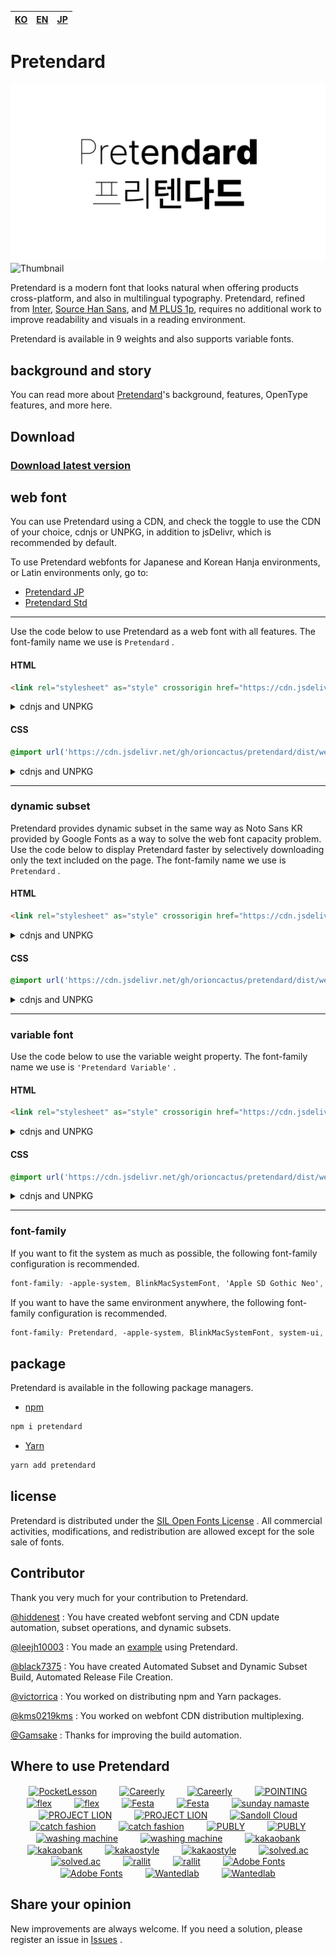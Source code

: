 | [KO](/README.md) | [**EN**](/docs/readme/en/README.md) | [JP](/docs/readme/jp/README.md) |
| ---------------- | ----------------------------------- | ------------------------------- |

# Pretendard

![Thumbnail](/thumbnail.svg#gh-light-mode-only)
![Thumbnail](/thumbnail-white.svg#gh-dark-mode-only)

Pretendard is a modern font that looks natural when offering products cross-platform, and also in multilingual typography. Pretendard, refined from [Inter](https://github.com/rsms/inter), [Source Han Sans](https://fonts.adobe.com/fonts/source-han-sans-korean), and [M PLUS 1p](https://github.com/coz-m/MPLUS_FONTS), requires no additional work to improve readability and visuals in a reading environment.

Pretendard is available in 9 weights and also supports variable fonts.

## background and story

You can read more about [Pretendard](https://cactus.tistory.com/306)'s background, features, OpenType features, and more here.

## Download

### [Download latest version](https://github.com/orioncactus/pretendard/releases/latest)

## web font

You can use Pretendard using a CDN, and check the toggle to use the CDN of your choice, cdnjs or UNPKG, in addition to jsDelivr, which is recommended by default.

To use Pretendard webfonts for Japanese and Korean Hanja environments, or Latin environments only, go to:

-   [Pretendard JP](/docs/webfonts/ko/PretendardJP.md)
-   [Pretendard Std](/docs/webfonts/ko/PretendardStd.md)

---

Use the code below to use Pretendard as a web font with all features. The font-family name we use is `Pretendard` .

#### HTML

```html
<link rel="stylesheet" as="style" crossorigin href="https://cdn.jsdelivr.net/gh/orioncactus/pretendard/dist/web/static/pretendard.css" />
```

<details/>

<summary>cdnjs and UNPKG</summary>

###### cdnjs

```html
<link rel="stylesheet" as="style" crossorigin href="https://cdnjs.cloudflare.com/ajax/libs/pretendard/1.3.0/static/pretendard.css" />
```

###### UNPKG

```html
<link rel="stylesheet" as="style" crossorigin href="https://unpkg.com/pretendard@1.3.0/dist/web/static/pretendard.css" />
```

</details>

#### CSS

```css
@import url('https://cdn.jsdelivr.net/gh/orioncactus/pretendard/dist/web/static/pretendard.css');
```

<details/>

<summary>cdnjs and UNPKG</summary>

###### cdnjs

```css
@import url('https://cdnjs.cloudflare.com/ajax/libs/pretendard/1.3.0/static/pretendard.css');
```

###### UNPKG

```css
@import url('https://unpkg.com/pretendard@1.3.0/dist/web/static/pretendard.css');
```

</details>

---

### dynamic subset

Pretendard provides dynamic subset in the same way as Noto Sans KR provided by Google Fonts as a way to solve the web font capacity problem. Use the code below to display Pretendard faster by selectively downloading only the text included on the page. The font-family name we use is `Pretendard` .

#### HTML

```html
<link rel="stylesheet" as="style" crossorigin href="https://cdn.jsdelivr.net/gh/orioncactus/pretendard/dist/web/static/pretendard-dynamic-subset.css" />
```

<details/>

<summary> cdnjs and UNPKG</summary>

###### cdnjs

```html
<link rel="stylesheet" as="style" crossorigin href="https://cdnjs.cloudflare.com/ajax/libs/pretendard/1.3.0/static/pretendard-dynamic-subset.css" />
```

###### UNPKG

```html
<link rel="stylesheet" as="style" crossorigin href="https://unpkg.com/pretendard@1.3.0/dist/web/static/pretendard-dynamic-subset.css" />
```

</details>

#### CSS

```css
@import url('https://cdn.jsdelivr.net/gh/orioncactus/pretendard/dist/web/static/pretendard-dynamic-subset.css');
```

<details/>

<summary> cdnjs and UNPKG</summary>

###### cdnjs

```css
@import url('https://cdnjs.cloudflare.com/ajax/libs/pretendard/1.3.0/static/pretendard-dynamic-subset.css');
```

###### UNPKG

```css
@import url('https://unpkg.com/pretendard@1.3.0/dist/web/static/pretendard-dynamic-subset.css');
```

</details>

---

### variable font

Use the code below to use the variable weight property. The font-family name we use is `'Pretendard Variable'` .

#### HTML

```html
<link rel="stylesheet" as="style" crossorigin href="https://cdn.jsdelivr.net/gh/orioncactus/pretendard/dist/web/variable/pretendardvariable.css" />
```

<details/>

<summary> cdnjs and UNPKG</summary>

###### cdnjs

```html
<link rel="stylesheet" as="style" crossorigin href="https://cdnjs.cloudflare.com/ajax/libs/pretendard/1.3.0/variable/pretendardvariable.css" />
```

###### UNPKG

```html
<link rel="stylesheet" as="style" crossorigin href="https://unpkg.com/pretendard@1.3.0/dist/web/variable/pretendardvariable.css" />
```

</details>

#### CSS

```css
@import url('https://cdn.jsdelivr.net/gh/orioncactus/pretendard/dist/web/variable/pretendardvariable.css');
```

<details/>

<summary> cdnjs and UNPKG</summary>

###### cdnjs

```css
@import url('https://cdnjs.cloudflare.com/ajax/libs/pretendard/1.3.0/variable/pretendardvariable.css');
```

###### UNPKG

```css
@import url('https://unpkg.com/pretendard@1.3.0/dist/web/variable/pretendardvariable.css');
```

</details>

---

### font-family

If you want to fit the system as much as possible, the following font-family configuration is recommended.

```css
font-family: -apple-system, BlinkMacSystemFont, 'Apple SD Gothic Neo', Pretendard, Roboto, 'Noto Sans KR', 'Segoe UI', 'Malgun Gothic', 'Apple Color Emoji', 'Segoe UI Emoji', 'Segoe UI Symbol', sans-serif;
```

If you want to have the same environment anywhere, the following font-family configuration is recommended.

```css
font-family: Pretendard, -apple-system, BlinkMacSystemFont, system-ui, Roboto, 'Helvetica Neue', 'Segoe UI', 'Apple SD Gothic Neo', 'Noto Sans KR', 'Malgun Gothic', 'Apple Color Emoji', 'Segoe UI Emoji', 'Segoe UI Symbol', sans-serif;
```

## package

Pretendard is available in the following package managers.

-   [npm](https://www.npmjs.com/package/pretendard)

```bash
npm i pretendard
```

-   [Yarn](https://yarnpkg.com/package/pretendard)

```bash
yarn add pretendard
```

## license

Pretendard is distributed under the [SIL Open Fonts License](https://scripts.sil.org/OFL) . All commercial activities, modifications, and redistribution are allowed except for the sole sale of fonts.

## Contributor

Thank you very much for your contribution to Pretendard.

[@hiddenest](https://github.com/hiddenest) : You have created webfont serving and CDN update automation, subset operations, and dynamic subsets.

[@leejh10003](https://github.com/leejh10003) : You made an [example](/examples) using Pretendard.

[@black7375](https://github.com/black7375) : You have created Automated Subset and Dynamic Subset Build, Automated Release File Creation.

[@victorrica](https://github.com/victorrica) : You worked on distributing npm and Yarn packages.

[@kms0219kms](https://github.com/kms0219kms) : You worked on webfont CDN distribution multiplexing.

[@Gamsake](https://github.com/Gamsake) : Thanks for improving the build automation.

## Where to use Pretendard

<p align="center"> <a href="https://pocketlesson.com"><img src="https://user-images.githubusercontent.com/7247848/148687957-9102924d-5282-4526-a8c6-baddd9f26c39.png" align="center" height="50" alt="PocketLesson" hspace="16"/></a> <a href="https://careerly.onelink.me/Gbs9/4ac8fc9d/#gh-light-mode-only"><img src="https://user-images.githubusercontent.com/7247848/148687456-dfd8939e-0728-4551-9a79-cb434b389e82.png" align="center" height="50" alt="Careerly" hspace="16"/></a> <a href="https://careerly.onelink.me/Gbs9/4ac8fc9d/#gh-dark-mode-only"><img src="https://user-images.githubusercontent.com/7247848/148689872-466b0f53-5901-44c6-94c2-8c2775733b4b.png" align="center" height="50" alt="Careerly" hspace="16"/></a> <a href="https://pointing.life"><img src="https://user-images.githubusercontent.com/7247848/148687954-5ccb0a28-fcba-49e6-a76a-78e40afd21b8.png" align="center" height="50" alt="POINTING" hspace="16"/></a> <a href="https://flex.team/#gh-light-mode-only"><img src="https://user-images.githubusercontent.com/7247848/130081248-1369c43d-6226-4e62-a101-93365d1933b5.png" align="center" height="50" alt="flex" hspace="16"/></a> <a href="https://flex.team/#gh-dark-mode-only"><img src="https://user-images.githubusercontent.com/7247848/148690157-91a9459c-eaee-4a73-93af-62149bec1ba5.png" align="center" height="50" alt="flex" hspace="16"/></a> <a href="https://festa.io#gh-light-mode-only"><img src="https://user-images.githubusercontent.com/7247848/148687380-12385bea-bebf-4c33-b9e7-a08aeb64c6a8.png" align="center" height="50" alt="Festa" hspace="16"/></a> <a href="https://festa.io/#gh-dark-mode-only"><img src="https://user-images.githubusercontent.com/7247848/148690185-3b217e31-65f3-49fd-bdd7-af24b6a8299b.png" align="center" height="50" alt="Festa" hspace="16"/></a> <a href="https://www.sundaynamaste.com"><img src="https://user-images.githubusercontent.com/7247848/148688031-f868235e-f5d6-4157-a4e5-a1e2e0c1214d.png" align="center" height="50" alt="sunday namaste" hspace="16"/></a> <a href="https://projectlion.io/#gh-light-mode-only"><img src="https://user-images.githubusercontent.com/7247848/148688058-4d0dda62-b405-4002-a0b9-159c1f18afa6.png" align="center" height="50" alt="PROJECT LION" hspace="16"/></a> <a href="https://projectlion.io/#gh-dark-mode-only"><img src="https://user-images.githubusercontent.com/7247848/148690212-967f0c1e-c62d-460b-bd43-ba119e5b695a.png" align="center" height="50" alt="PROJECT LION" hspace="16"/></a> <a href="https://www.sandollcloud.com/font/16951.html"><img src="https://user-images.githubusercontent.com/7247848/148688131-a5a6f90b-2f78-4cfa-829b-ebd94d8a104c.png" align="center" height="58" alt="Sandoll Cloud" hspace="16"/></a> <a href="https://www.catchfashion.com/#gh-light-mode-only"><img src="https://user-images.githubusercontent.com/7247848/138128414-89253ebd-7e27-446f-ae3c-a4c573e69e12.png" align="center" height="50" alt="catch fashion" hspace="16"/></a> <a href="https://www.catchfashion.com/#gh-dark-mode-only"><img src="https://user-images.githubusercontent.com/7247848/148690254-4727dc6d-d049-4f4f-bbea-f11535dbfea6.png" align="center" height="50" alt="catch fashion" hspace="16"/></a> <a href="https://publy.co/#gh-light-mode-only"><img src="https://user-images.githubusercontent.com/7247848/161258250-353ebe73-d7e2-4a61-8e16-7c2ec8f724a9.png" align="center" height="50" alt="PUBLY" hspace="16"/></a> <a href="https://publy.co/#gh-dark-mode-only"><img src="https://user-images.githubusercontent.com/7247848/161258327-e2cbfedf-a94a-49a8-8744-032fc194568f.png" align="center" height="50" alt="PUBLY" hspace="16"/></a> <a href="https://apps.apple.com/kr/app/세탁특공대/id1049236217/#gh-light-mode-only"><img src="https://user-images.githubusercontent.com/7247848/148689504-48c4e70d-4eaf-45cc-a941-d513dd1adaf2.png" align="center" height="50" alt="washing machine" hspace="16"/></a> <a href="https://apps.apple.com/kr/app/세탁특공대/id1049236217/#gh-dark-mode-only"><img src="https://user-images.githubusercontent.com/7247848/148690282-84892f7d-04dd-4d70-be37-ec7984e44c3e.png" align="center" height="50" alt="washing machine" hspace="16"/></a> <a href="https://event.kakaobank.com/p/checkcard2021#gh-light-mode-only"><img src="https://user-images.githubusercontent.com/7247848/148688409-8d658514-cf4f-486b-bd81-c7f94dff9618.png" align="center" height="50" alt="kakaobank" hspace="16"/></a> <a href="https://event.kakaobank.com/p/checkcard2021#gh-dark-mode-only"><img src="https://user-images.githubusercontent.com/7247848/148690293-793bfc62-9708-4d26-9a73-8adc47bee2ca.png" align="center" height="50" alt="kakaobank" hspace="16"/></a> <a href="https://kakaostyle.com/#gh-light-mode-only"><img src="https://user-images.githubusercontent.com/7247848/148689267-accacc26-3639-4b47-a7d8-9f0bbef94384.png" align="center" height="50" alt="kakaostyle" hspace="16"/></a> <a href="https://kakaostyle.com/#gh-dark-mode-only"><img src="https://user-images.githubusercontent.com/7247848/148689407-9d994b6d-d9b6-47d3-8d93-f7fa1836f160.png" align="center" height="50" alt="kakaostyle" hspace="16"/></a> <a href="https://solved.ac/#gh-light-mode-only"><img src="https://user-images.githubusercontent.com/7247848/148689351-855d8c25-3a10-44a9-b7b0-651c353f7079.png" align="center" height="50" alt="solved.ac" hspace="16"/></a> <a href="https://solved.ac/#gh-dark-mode-only"><img src="https://user-images.githubusercontent.com/7247848/148689350-ef59e5f6-5e27-4c58-9264-d2c04200ff17.png" align="center" height="50" alt="solved.ac" hspace="16"/></a> <a href="https://rallit.com/#gh-light-mode-only"><img src="https://user-images.githubusercontent.com/7247848/154992360-026a3e7d-d6e6-4dee-88b5-18e91de28eba.png" align="center" height="50" alt="rallit" hspace="16"/></a> <a href="https://rallit.com/#gh-dark-mode-only"><img src="https://user-images.githubusercontent.com/7247848/154992484-d9fc3d71-972d-4b00-a7de-8941eebe4c74.png" align="center" height="50" alt="rallit" hspace="16"/></a> <a href="https://fonts.adobe.com/fonts/pretendard/#gh-light-mode-only"><img src="https://user-images.githubusercontent.com/7247848/158649641-e7dfffab-058e-4b84-90ae-eef3ec7bf85e.png" align="center" height="50" alt="Adobe Fonts" hspace="16"/></a> <a href="https://fonts.adobe.com/fonts/pretendard/#gh-dark-mode-only"><img src="https://user-images.githubusercontent.com/7247848/158649662-3242c2d3-ab0b-4c86-a702-51ffa66503fe.png" align="center" height="50" alt="Adobe Fonts" hspace="16"/></a> <a href="https://www.wantedlab.com/#gh-light-mode-only"><img src="https://user-images.githubusercontent.com/7247848/160057794-b4e1332b-fdcb-469d-8b8c-d9f23741d5c1.png" align="center" height="50" alt="Wantedlab" hspace="16"/></a> <a href="https://www.wantedlab.com/#gh-dark-mode-only"><img src="https://user-images.githubusercontent.com/7247848/160057796-63bb66b4-efb9-4996-8241-eb2f0a74c8ab.png" align="center" height="50" alt="Wantedlab" hspace="16"/></a></p>

## Share your opinion

New improvements are always welcome. If you need a solution, please register an issue in [Issues](https://github.com/orioncactus/pretendard/issues) .
